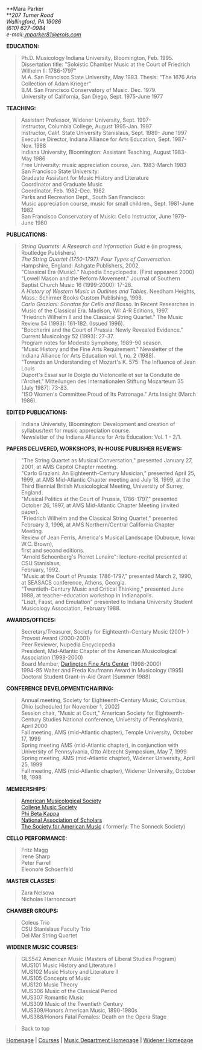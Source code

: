 **Mara Parker  
**_207 Turner Road_  
_Wallingford, PA 19086_  
_(610) 627-0984_  
_e-mail:_[ _mparker81@erols.com_](mailto:mparker81@erols.com)

**EDUCATION:**

> Ph.D. Musicology Indiana University, Bloomington, Feb. 1995. Dissertation
title: "Soloistic Chamber Music at the Court of Friedrich Wilhelm II:
1786-1797"  
>  M.A. San Francisco State University, May 1983. Thesis: "The 1676 Aria
Collection of Adam Krieger"  
>  B.M. San Francisco Conservatory of Music. Dec. 1979.  
>  University of California, San Diego, Sept. 1975-June 1977



**TEACHING:**

> Assistant Professor, Widener University, Sept. 1997-  
>  Instructor, Columbia College, August 1995-Jan. 1997  
>  Instructor, Calif. State University Stanislaus, Sept. 1989- June 1997  
>  Executive Director, Indiana Alliance for Arts Education, Sept. 1987-Nov.
1988  
>  Indiana University, Bloomington: Assistant Teaching, August 1983-May 1986  
>  Free University: music appreciation course, Jan. 1983-March 1983  
>  San Francisco State University:  
>  Graduate Assistant for Music History and Literature  
>  Coordinator and Graduate Music  
>  Coordinator, Feb. 1982-Dec. 1982  
>  Parks and Recreation Dept., South San Francisco:  
>  Music appreciation course, music for small children., Sept. 1981-June 1982  
>  San Francisco Conservatory of Music: Cello Instructor, June 1979-June 1980



**PUBLICATIONS:**

> _String Quartets: A Research and Information Guid_ e (in progress, Routledge
Publishers)  
>  _The String Quartet (1750-1797): Four Types of Conversation_. Hampshire,
England: Ashgate Publishers, 2002.  
>  "Classical Era (Music)." Nupedia Encyclopedia. (First appeared 2000)  
>  "Lowell Mason and the Reform Movement." Journal of Southern Baptist Church
Music 16 (1999-2000): 17-28.  
>  _A History of Western Music in Outlines and Tables_. Needham Heights,
Mass.: Schirmer Books Custom Publishing, 1998.  
>  _Carlo Graziani: Sonatas for Cello and Basso_. In Recent Researches in
Music of the Classical Era. Madison, WI: A-R Editions, 1997.  
>  "Friedrich Wilhelm II and the Classical String Quartet." The Music Review
54 (1993): 161-182. (Issued 1996).  
>  "Boccherini and the Court of Prussia: Newly Revealed Evidence." Current
Musicology 52 (1993): 27-37.  
>  Program notes for Modesto Symphony, 1989-90 season.  
>  "Music History and the Fine Arts Requirement." Newsletter of the Indiana
Alliance for Arts Education vol. 1, no. 2 (1988).  
>  "Towards an Understanding of Mozart's K. 575: The Influence of Jean Louis  
>  Duport's Essai sur le Doigte du Violoncelle et sur la Conduite de
l'Archet." Mitteilungen des Internationalen Stiftung Mozarteum 35 (July 1987):
73-83.  
>  "ISO Women's Committee Proud of Its Patronage." Arts Insight (March 1986).



**EDITED PUBLICATIONS:**

> Indiana University, Bloomington: Development and creation of syllabus/text
for music appreciation course.  
>  Newsletter of the Indiana Alliance for Arts Education: Vol. 1 - 2/1.



**PAPERS DELIVERED, WORKSHOPS, IN-HOUSE PUBLISHER REVIEWS:**

> "The String Quartet as Musical Conversation," presented January 27, 2001, at
AMS Capitol Chapter meeting.  
>  "Carlo Graziani: An Eighteenth-Century Musician," presented April 25, 1999,
at AMS Mid-Atlantic Chapter meeting and July 18, 1999, at the Third Biennial
British Musicological Meeting, University of Surrey, England.  
>  "Musical Politics at the Court of Prussia, 1786-1797," presented October
26, 1997, at AMS Mid-Atlantic Chapter Meeting (invited paper).  
>  "Friedrich Wilhelm and the Classical String Quartet," presented February 3,
1996, at AMS Northern/Central California Chapter Meeting.  
>  Review of Jean Ferris, America's Musical Landscape (Dubuque, Iowa: W.C.
Brown),  
>  first and second editions.  
>  "Arnold Schoenberg's Pierrot Lunaire": lecture-recital presented at CSU
Stanislaus,  
>  February, 1992.  
>  "Music at the Court of Prussia: 1786-1797," presented March 2, 1990, at
SEASACS conference, Athens, Georgia.  
>  "Twentieth-Century Music and Critical Thinking," presented June 1988, at
teacher-education workshop in Indianapolis.  
>  "Liszt, Faust, and Emulation" presented to Indiana University Student
Musicology Association, February 1988.



**AWARDS/OFFICES:**

> Secretary/Treasurer, Society for Eighteenth-Century Music (2001- )  
>  Provost Award (2000-2001)  
>  Peer Reviewer, Nupedia Encyclopedia  
>  President, Mid-Atlantic Chapter of the American Musicological Association
(1998-2000)  
>  Board Member, [Darlington Fine Arts Center](http://www.darlingtonarts.org/)
(1998-2000)  
>  1994-95 Walter and Freda Kaufmann Award in Musicology (1995)  
>  Doctoral Student Grant-in-Aid Grant (Summer 1988)

>

>  

**CONFERENCE DEVELOPMENT/CHAIRING:**

> Annual meeting, Society for Eighteenth-Century Music, Columbus, Ohio
(scheduled for November 1, 2002)  
>  Session chair,  "Music at Court," American Society for Eighteenth-Century
Studies National conference, University of Pennsylvania, April 2000  
>  Fall meeting, AMS (mid-Atlantic chapter), Temple University, October 17,
1999  
>  Spring meeting AMS (mid-Atlantic chapter), in conjunction with University
of Pennsylvania, Otto Albrecht Symposium, May 7, 1999  
>  Spring meeting, AMS (mid-Atlantic chapter), Widener University, April 25,
1999  
>  Fall meeting, AMS (mid-Atlantic chapter), Widener University, October 18,
1998

**MEMBERSHIPS:**

> [American Musicological Society](http://www.sas.upenn.edu/music/ams/)  
>  [College Music Society](http://www.music.org/)  
>  [Phi Beta Kappa](http://www.pbk.org/)  
>  [National Association of Scholars](http://www.nas.org/)  
>  [The Society for American Music](http://www.american-music.org/) (
formerly: The Sonneck Society)



**CELLO PERFORMANCE:**

> Fritz Magg  
>               Irene Sharp  
>  Peter Farrell  
>               Eleonore Schoenfeld



**MASTER CLASSES:**

> Zara Nelsova  
>  Nicholas Harnoncourt



**CHAMBER GROUPS:**

> Coleus Trio  
>  CSU Stanislaus Faculty Trio  
>  Del Mar String Quartet

>

>  

**WIDENER MUSIC COURSES:**

> GLS542 American Music (Masters of Liberal Studies Program)  
>  MUS101 Music History and Literature I  
>  MUS102 Music History and Literature II  
>  MUS105 Concepts of Music  
>  MUS120 Music Theory  
>  MUS306 Music of the Classical Period  
>  MUS307 Romantic Music  
>  MUS309 Music of the Twentieth Century  
>  MUS309/Honors American Music, 1890-1980s  
>  MUS388/Honors Fatal Females: Death on the Opera Stage

> Back to top

  
[Homepage](MaraParker.html) | [Courses](Courses.html) | [Music Department
Homepage](index.html) | [Widener Homepage](http://www.widener.edu/)  

